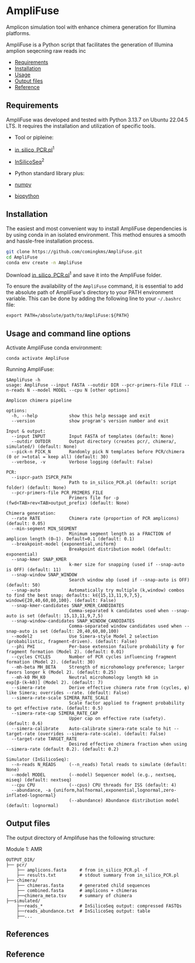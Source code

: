 # AmpliFuse
Amplicon simulation tool with enhance chimera generation for Illumina platforms. 

AmpliFuse is a Python script that facilitates  the generation of Illumina amplion seqecning raw reads inc

+ [Requirements](#system-requirements)
+ [Installation](#installation)
+ [Usage](#usage)
+ [Output files](#output-files)
+ [Reference](#reference)  


## Requirements

AmpliFuse was developed and tested with Python 3.13.7 on Ubuntu 22.04.5 LTS. It requires the installation and utilization of specific tools.
+ Tool or pipleine:
+ [in_silico_PCR.pl](https://github.com/egonozer/in_silico_pcr)<sup>1</sup>
+ [InSilicoSeq](https://github.com/HadrienG/InSilicoSeq)<sup>2</sup>

+ Python standard library plus:
+  [numpy](https://numpy.org/)
+  [biopython](https://biopython.org/)
    
## Installation

The easiest and most convenient way to install AmpliFuse dependencies is by using conda in an isolated environment. This method ensures a smooth and hassle-free installation process.
```bash
git clone https://github.com/comingkms/AmpliFuse.git
cd AmpliFuse
conda env create -n AmpliFuse

```
Download [in_silico_PCR.pl](https://github.com/egonozer/in_silico_pcr)<sup>1</sup> and save it into the AmpliFuse folder. 

To ensure the availability of the `AmpliFuse` command, it is essential to add the absolute path of AmpliFuse's directory to your PATH environment variable. This can be done by adding the following line to your `~/.bashrc` file:

```
export PATH=/absolute/path/to/AmpliFuse:${PATH}
```

## Usage and command line options


Activate AmpliFuse conda environment:
```
conda activate AmpliFuse
```

Running AmpliFuse:
```
$AmpliFuse -h
usage: AmpliFuse --input FASTA --outdir DIR --pcr-primers-file FILE --n-reads N --model MODEL --cpu N [other options]

Amplicon chimera pipeline

options:
  -h, --help            show this help message and exit
  --version             show program's version number and exit

Input & output:
  --input INPUT         Input FASTA of templates (default: None)
  --outdir OUTDIR       Output directory (creates pcr/, chimera/, simulated/) (default: None)
  --pick-n PICK_N       Randomly pick N templates before PCR/chimera (0 or >=total = keep all) (default: 30)
  --verbose, -v         Verbose logging (default: False)

PCR:
  --ispcr-path ISPCR_PATH
                        Path to in_silico_PCR.pl (default: script folder) (default: None)
  --pcr-primers-file PCR_PRIMERS_FILE
                        Primers file for -p (fwd<TAB>rev<TAB>output_prefix) (default: None)

Chimera generation:
  --rate RATE           Chimera rate (proportion of PCR amplicons) (default: 0.05)
  --min-segment MIN_SEGMENT
                        Minimum segment length as a FRACTION of amplicon length (0–1). Default=0.1 (default: 0.1)
  --breakpoint-model {exponential,uniform}
                        Breakpoint distribution model (default: exponential)
  --snap-kmer SNAP_KMER
                        k-mer size for snapping (used if --snap-auto is OFF) (default: 11)
  --snap-window SNAP_WINDOW
                        Search window ±bp (used if --snap-auto is OFF) (default: 50)
  --snap-auto           Automatically try multiple (k,window) combos to find the best snap; defaults: k∈{15,13,11,9,7,5}, window∈{20,40,60,80,100}. (default: False)
  --snap-kmer-candidates SNAP_KMER_CANDIDATES
                        Comma-separated k candidates used when --snap-auto is set (default: 15,13,11,9,7,5)
  --snap-window-candidates SNAP_WINDOW_CANDIDATES
                        Comma-separated window candidates used when --snap-auto is set (default: 20,40,60,80,100)
  --model2              Use Simera-style Model 2 selection (probabilistic, fragment-driven). (default: False)
  --phi PHI             Per-base extension failure probability φ for fragment formation (Model 2). (default: 0.01)
  --cycles CYCLES       Number of PCR cycles influencing fragment formation (Model 2). (default: 30)
  --mh-beta MH_BETA     Strength of microhomology preference; larger favors longer k (Model 2). (default: 0.25)
  --mh-k0 MH_K0         Neutral microhomology length k0 in exp[β·(k−k0)] (Model 2). (default: 7)
  --simera-rate         Derive effective chimera rate from (cycles, φ) like Simera; overrides --rate. (default: False)
  --simera-rate-scale SIMERA_RATE_SCALE
                        Scale factor applied to fragment probability to get effective rate. (default: 0.5)
  --simera-rate-cap SIMERA_RATE_CAP
                        Upper cap on effective rate (safety). (default: 0.6)
  --simera-calibrate    Auto-calibrate simera-rate scale to hit --target-rate (overrides --simera-rate-scale). (default: False)
  --target-rate TARGET_RATE
                        Desired effective chimera fraction when using --simera-rate (default 0.2). (default: 0.2)

Simulator (InSilicoSeq):
  --n-reads N_READS     (--n_reads) Total reads to simulate (default: None)
  --model MODEL         (--model) Sequencer model (e.g., nextseq, miseq) (default: nextseq)
  --cpu CPU             (--cpus) CPU threads for ISS (default: 4)
  --abundance, -a {uniform,halfnormal,exponential,lognormal,zero-inflated-lognormal}
                        (--abundance) Abundance distribution model (default: lognormal)

```

## Output files

The output directory of Amplifuse has the following structure:

Module 1: AMR 
```
OUTPUT_DIR/
├── pcr/
    ├── amplicons.fasta     # from in_silico_PCR.pl -f
    ├── results.txt         # stdout summary from in_silico_PCR.pl
├── chimera/
    ├── chimeras.fasta      # generated child sequences
    ├── combined.fasta      # amplicons + chimeras
    ├──chimera_meta.tsv     # summary of chimera
├──simulated/
    ├──reads_*              # InSilicoSeq output: compressed FASTQs
    ├──reads_abundance.txt  # InSilicoSeq output: table
    ├──...
```


## References






## Reference
